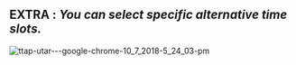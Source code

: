 ## EXTRA : *You can select specific alternative time slots.*
![ttap-utar---google-chrome-10_7_2018-5_24_03-pm](https://user-images.githubusercontent.com/26411523/46580751-8c55c280-ca5d-11e8-933d-06312b7db6bc.gif)
